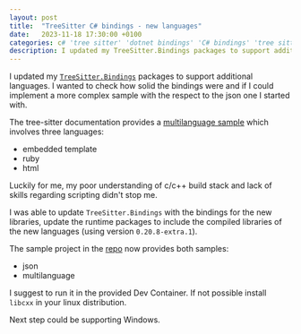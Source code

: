 ```yaml
---
layout: post
title:  "TreeSitter C# bindings - new languages"
date:   2023-11-18 17:30:00 +0100
categories: c# 'tree sitter' 'dotnet bindings' 'C# bindings' 'tree sitter ruby' 'tree sitter html' 'tree sitter embedded template'
description: I updated my TreeSitter.Bindings packages to support additional languages.
---
```


I updated my [`TreeSitter.Bindings`](https://www.nuget.org/packages/TreeSitter.Bindings/0.0.0-alpha.0.52) packages to support additional languages. I wanted to check how solid the bindings were and if I could implement a more complex sample with the respect to the json one I started with.

The tree-sitter documentation provides a [multilanguage sample](https://tree-sitter.github.io/tree-sitter/using-parsers#multi-language-documents) which involves three languages:
- embedded template
- ruby
- html

Luckily for me, my poor understanding of c/c++ build stack and lack of skills regarding scripting didn't stop me.

I was able to update `TreeSitter.Bindings` with the bindings for the new libraries, update the runtime packages to include the compiled libraries of the new languages (using version `0.20.8-extra.1`). 

The sample project in the [repo](https://github.com/davidelettieri/treesitter-bindings) now provides both samples:
- json
- multilanguage

I suggest to run it in the provided Dev Container. If not possible install `libcxx` in your linux distribution.

Next step could be supporting Windows.